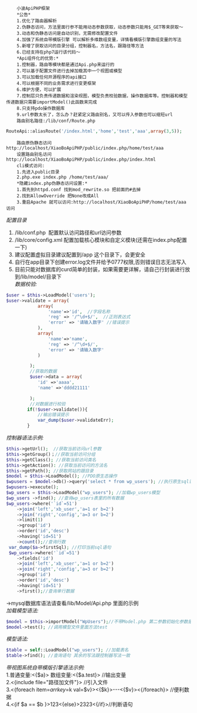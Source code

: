 		小波ApiPHP框架				
		*公告*				
		1.优化了路由器解析				 			
		2.伪静态访问，方法里面行参不能用动态参数获取，动态参数只能用$_GET等来获取～				
		3.动态和伪静态访问是自动识别，无需修改配置文件						
		4.加强了系统自带模版引擎 可以解析多维数组变量，详情看模版引擎数组变量的写法					
		5.新增了获取访问的目录分组，控制器名，方法名，跟路径等方法					
		6.已经支持在php7运行该代码～					
		*Api组件化的优势:*				
		1.控制器，路由等模块都是通过Api.php来运行的				
		2.可以基于配置文件进行去掉加载其中一个视图或模型					
		3.可以加载任何开源程序的api接口				
		4.可以根据不同的业务需求进行变更框架				
		6.维护方便，可以扩展				
		7.控制层只负责传递数据和渲染视图，模型负责校验数据，操作数据库等。控制器和模型传递数据只需要importModel()此函数来完成						
		8.只支持pdo操作数据库				
		9.url参数太长了，怎么办？赶紧定义路由别名，又可以传入参数也可以缩短url					
		路由别名路径:/lib/conf/Route.php 			
```PHP
RouteApi::aliasRoute('/index.html','home','test','aaa',array(3,5));
```					
		路由原伪静态访问http://localhost/XiaoBoApiPHP/public/index.php/home/test/aaa					
		设置路由别名访问http://localhost/XiaoBoApiPHP/public/index.php/index.html						
		cli模式访问:		
		1.先进入public目录 		
		2.php.exe index.php /home/test/aaa/			
		*隐藏index.php伪静态访问设置:*		
		1.首先到httpd.conf 找到mod_rewrite.so 把前面的#去掉 		
		2.找到AllowOverride 把None改成All			
		3.重启Apache 就可以访问:http://localhost/XiaoBoApiPHP/home/test/aaa 访问		
*配置目录*		
1. /lib/conf.php  配置默认访问路径和url访问参数			
2. /lib/core/config.xml 配置加载核心模块和自定义模块(还需在index.php配置一下)			
3. 建议配置虚拟目录建议配置到/app 这个目录下，会更安全			
4. 自行在app目录下创建error.log文件并给予0777权限,否则错误日志无法写入			
5. 目前只能对数据库的curd简单的封装，如果需要更详解，请自己行封装进行放到/lib/model/目录下			
*数据校验:*		
```PHP
$user = $this->LoadModel('users');
$user->validate = array(
		 	array(
		 		'name'=>'id',  //字段名称
		 		'reg' => '/^\d+$/',  //正则表达式
		 		'error' => '请输入数字' //错误提示
		 	),
		 	array(
		 		'name'=>'name', 
		 		'reg' => '/^\d+$/',
		 		'error' => '请输入数字'
		 	)

		 );
		 //获取的数据
		 $user->data = array(
		 	'id' =>'aaaa',   
		 	'name' =>'dddd21111'

		 );
		 //对数据进行校验
		if(!$user->validate()){
			//输出错误提示
		 	var_dump($user->validateErr);
		}
```			
*控制器语法示例:*		
```PHP
$this->getUrl();  //获取当前访问url参数		
$this->getGroup()；//获取当前访问分组		
$this->getClass(); //获取当前访问类名		
$this->getAction(): //获取当前访问的方法名		
$this->getPath(); //获取网站的跟目录		
$model = $this->LoadModel(); //PDO原生态操作	
$wpusers = $model->db()->query('select * from wp_users'); //执行原生sql语句写法		
$wpusers->execute();		
$wp_users = $this->LoadModel("wp_users"); //加载wp_users模型		
$wp_users ->find(); //查询wp_users表里的所有数据		
$wp_users->where('`id`=51')			
 	->join('left','xb_user','a=1 or b=2')		
 	->join('right','config','a=3 or b=2')		
 	->limit(1)		
 	->group('id')		
 	->order('id','desc')		
 	->having('id=51')		
 	->count();//查询行数		
 var_dump($a->firstSql); //打印当前sql语句		
 $wp_users->where('`id`=51')		
 	->fields('id')		
 	->join('left','xb_user','a=1 or b=2')		
 	->join('right','config','a=3 or b=2')		
 	->group('id')		
 	->order('id','desc')		
 	->having('id=51')		
 	->first();//查询单行数据			
```		
->mysql数据库语法请查看/lib/Model/Api.php 里面的示例		
*加载模型语法:*			
```PHP	
$model = $this->importModel("WpUsers");//不带Model.php 第二参数初始化参数是数组，第三个参数默认初始化方法名				
$model->test(); //调用模型文件里面方法test		
```		
*模型语法:*				
```PHP
$table = self::LoadModel("wp_users"); //加载表名		
$table->find(); //查询语句 其余的写法跟控制器写法一致	
```			
*带视图系统自带模版引擎语法示例:*		
1.普通变量:<{$a}>  数组变量:<{$a.test}> //输出变量		
2.<{include file="路径加文件"}> //引入文件		
3.<{foreach item=$arr key=$k val=$v}><{$k}>---<{$v}><{/foreach}> //便利数据		
4.<{if $a == $b }>123<{else}>2323<{/if}>//判断语句 		
